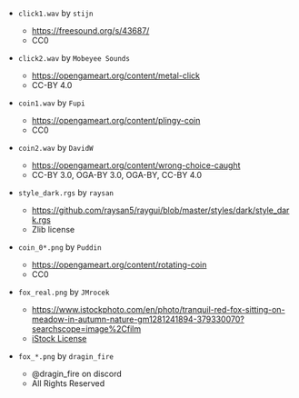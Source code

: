 - `click1.wav` by `stijn`
  - https://freesound.org/s/43687/
  - CC0

- `click2.wav` by `Mobeyee Sounds`
  - https://opengameart.org/content/metal-click
  - CC-BY 4.0

- `coin1.wav` by `Fupi`
  - https://opengameart.org/content/plingy-coin
  - CC0

- `coin2.wav` by `DavidW`
  - https://opengameart.org/content/wrong-choice-caught
  - CC-BY 3.0, OGA-BY 3.0, OGA-BY, CC-BY 4.0

- `style_dark.rgs` by `raysan`
  - https://github.com/raysan5/raygui/blob/master/styles/dark/style_dark.rgs
  - Zlib license

- `coin_0*.png` by `Puddin`
  - https://opengameart.org/content/rotating-coin
  - CC0

- `fox_real.png` by `JMrocek`
  - https://www.istockphoto.com/en/photo/tranquil-red-fox-sitting-on-meadow-in-autumn-nature-gm1281241894-379330070?searchscope=image%2Cfilm
  - [iStock License](https://www.istockphoto.com/en/legal/license-agreement)

- `fox_*.png` by `dragin_fire`
  - @dragin_fire on discord
  - All Rights Reserved
